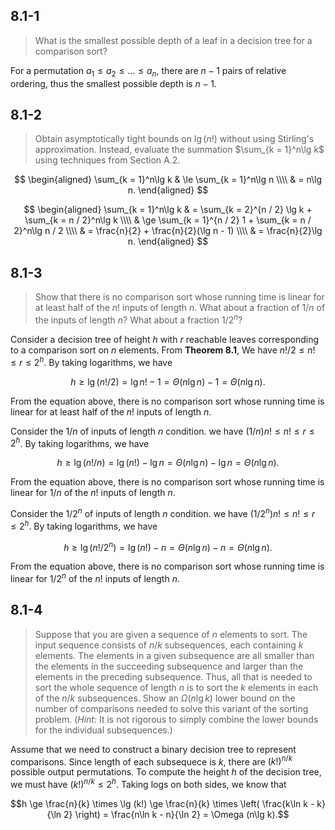 ## 8.1-1

> What is the smallest possible depth of a leaf in a decision tree for a comparison sort?

For a permutation $a_1 \le a_2 \le \ldots \le a_n$, there are $n - 1$ pairs of relative ordering, thus the smallest possible depth is $n - 1$.

## 8.1-2

> Obtain asymptotically tight bounds on $\lg(n!)$ without using Stirling's approximation. Instead, evaluate the summation $\sum_{k = 1}^n\lg k$ using techniques from Section A.2.

$$
\begin{aligned}
\sum_{k = 1}^n\lg k
    & \le \sum_{k = 1}^n\lg n \\\\
    & =   n\lg n.
\end{aligned}
$$

$$
\begin{aligned}
\sum_{k = 1}^n\lg k
    & =   \sum_{k = 2}^{n / 2} \lg k + \sum_{k = n / 2}^n\lg k \\\\
    & \ge \sum_{k = 1}^{n / 2} 1 + \sum_{k = n / 2}^n\lg n / 2 \\\\
    & =   \frac{n}{2} + \frac{n}{2}(\lg n - 1) \\\\
    & =   \frac{n}{2}\lg n.
\end{aligned}
$$

## 8.1-3

> Show that there is no comparison sort whose running time is linear for at least half of the $n!$ inputs of length $n$. What about a fraction of $1 / n$ of the inputs of length $n$? What about a fraction $1 / 2^n$?

Consider a decision tree of height $h$ with $r$ reachable leaves corresponding to a comparison sort on $n$ elements. From **Theorem 8.1**, We have $n! / 2 \le n! \le r \le 2^h$. By taking logarithms, we have

$$h \ge \lg (n! / 2) = \lg n! - 1 = \Theta (n\lg n) - 1 = \Theta (n\lg n).$$

From the equation above, there is no comparison sort whose running time is linear for at least half of the $n!$ inputs of length $n$.

Consider the $1/n$ of inputs of length $n$ condition. we have $(1/n)n! \le n! \le r \le 2^h$. By taking logarithms, we have

$$h \ge \lg (n! / n) = \lg (n!) - \lg n = \Theta (n\lg n) - \lg n = \Theta (n\lg n).$$

From the equation above, there is no comparison sort whose running time is linear for $1/n$ of the $n!$ inputs of length $n$.

Consider the $1 / 2^n$ of inputs of length $n$ condition. we have $(1/2^n)n! \le n! \le r \le 2^h$. By taking logarithms, we have

$$h \ge \lg (n! / 2^n) = \lg (n!) - n = \Theta (n\lg n) - n = \Theta (n\lg n).$$

From the equation above, there is no comparison sort whose running time is linear for $1/2^n$ of the $n!$ inputs of length $n$.

## 8.1-4

> Suppose that you are given a sequence of $n$ elements to sort. The input sequence consists of $n / k$ subsequences, each containing $k$ elements. The elements in a given subsequence are all smaller than the elements in the succeeding subsequence and larger than the elements in the preceding subsequence. Thus, all that is needed to sort the whole sequence of length $n$ is to sort the $k$ elements in each of the $n / k$ subsequences. Show an $\Omega(n\lg k)$ lower bound on the number of comparisons needed to solve this variant of the sorting problem. ($\textit{Hint:}$ It is not rigorous to simply combine the lower bounds for the individual subsequences.)

Assume that we need to construct a binary decision tree to represent comparisons. Since length of each subsequece is $k$, there are $(k!)^{n / k}$ possible output permutations. To compute the height $h$ of the decision tree, we must have $(k!)^{n / k} \le 2^h$. Taking logs on both sides, we know that

$$h \ge \frac{n}{k} \times \lg (k!) \ge \frac{n}{k} \times \left( \frac{k\ln k - k}{\ln 2} \right) = \frac{n\ln k - n}{\ln 2} = \Omega (n\lg k).$$
